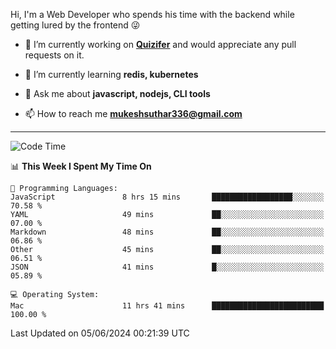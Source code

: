 Hi, I'm a Web Developer who spends his time with the backend while getting lured by the frontend 😜

- 🔭 I’m currently working on **[Quizifer](https://github.com/SutharMukesh/Quizifer/)** and would appreciate any pull requests on it.

- 🌱 I’m currently learning **redis, kubernetes**

- 💬 Ask me about **javascript, nodejs, CLI tools**

- 📫 How to reach me **mukeshsuthar336@gmail.com**

---
<!--START_SECTION:waka-->
![Code Time](http://img.shields.io/badge/Code%20Time-2%2C982%20hrs%2051%20mins-blue)

📊 **This Week I Spent My Time On** 

```text
💬 Programming Languages: 
JavaScript               8 hrs 15 mins       ██████████████████░░░░░░░   70.58 % 
YAML                     49 mins             ██░░░░░░░░░░░░░░░░░░░░░░░   07.00 % 
Markdown                 48 mins             ██░░░░░░░░░░░░░░░░░░░░░░░   06.86 % 
Other                    45 mins             ██░░░░░░░░░░░░░░░░░░░░░░░   06.51 % 
JSON                     41 mins             █░░░░░░░░░░░░░░░░░░░░░░░░   05.89 % 

💻 Operating System: 
Mac                      11 hrs 41 mins      █████████████████████████   100.00 % 
```


 Last Updated on 05/06/2024 00:21:39 UTC
<!--END_SECTION:waka-->
